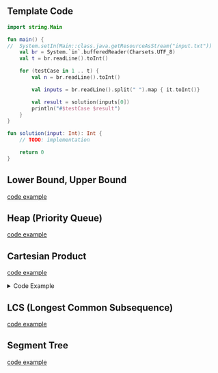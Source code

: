 ## Template Code
```kotlin
import string.Main

fun main() {
//  System.setIn(Main::class.java.getResourceAsStream("input.txt"))
    val br = System.`in`.bufferedReader(Charsets.UTF_8)
    val t = br.readLine().toInt()

    for (testCase in 1 .. t) {
        val n = br.readLine().toInt()

        val inputs = br.readLine().split(" ").map { it.toInt()}

        val result = solution(inputs[0])
        println("#$testCase $result")
    }
}

fun solution(input: Int): Int {
    // TODO: implementation

    return 0
}
```
## Lower Bound, Upper Bound
[code example](./src/main/kotlin/algorithm/lowerBoundUpperBound.kt)

## Heap (Priority Queue)
[code example](./src/main/kotlin/algorithm/Heap.kt)

## Cartesian Product
[code example](./src/main/kotlin/algorithm/cartesianProduct.kt)
<details>
    <summary>Code Example</summary>

```kotlin
fun <T> Collection<Iterable<T>>.cartesianProduct(): List<List<T>> =
    if (isEmpty()) emptyList()
    else drop(1)
        .fold(first().map(::listOf)) { acc, iterable ->
            acc.flatMap { list ->
                iterable.map(list::plus)
            }
        }

fun <T> Collection<Iterable<T>>.cartesianProduct2(): List<List<T>> {
    if (isEmpty()) {
        return emptyList()
    }

    var result = mutableListOf(mutableListOf<T>())

    forEach { iterable ->
        result = iterable.flatMap { element ->
            result.map { previous ->
                previous.plus(element).toMutableList()
            }
        }.toMutableList()
    }

    return result
}
```
</details>


## LCS (Longest Common Subsequence)
[code example](./src/main/kotlin/algorithm/LCS.kt)

## Segment Tree
[code example](./src/main/kotlin/algorithm/segmentTree.kt)
